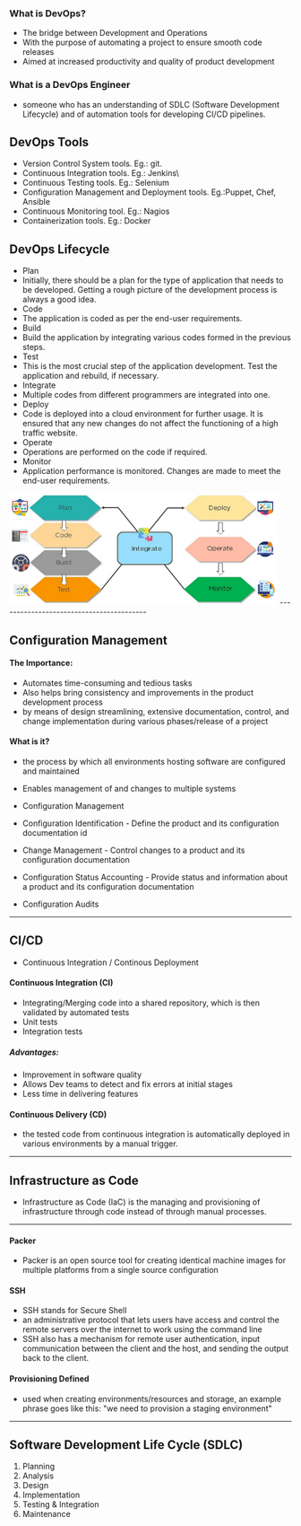 ### What is DevOps?

 - The bridge between Development and Operations
 - With the purpose of automating a project to ensure smooth code releases
 - Aimed at increased productivity and quality of product development

### What is a DevOps Engineer

-  someone who has an understanding of SDLC (Software Development Lifecycle) and of automation tools for developing CI/CD pipelines.

## DevOps Tools

-  Version Control System tools. Eg.: git.
-  Continuous Integration tools. Eg.: Jenkins\
-  Continuous Testing tools. Eg.: Selenium
-  Configuration Management and Deployment tools. Eg.:Puppet, Chef, Ansible
-  Continuous Monitoring tool. Eg.: Nagios
-  Containerization tools. Eg.: Docker

## DevOps Lifecycle

-  Plan 
  -  Initially, there should be a plan for the type of application that needs to be developed. Getting a rough picture of the development process is always a good idea.
-  Code 
  -  The application is coded as per the end-user requirements. 
-  Build
  -  Build the application by integrating various codes formed in the previous steps.
-  Test
  -  This is the most crucial step of the application development. Test the application and rebuild, if necessary.
-  Integrate
  -  Multiple codes from different programmers are integrated into one.
-  Deploy
  -  Code is deployed into a cloud environment for further usage. It is ensured that any new changes do not affect the functioning of a high traffic website.
-  Operate
  -  Operations are performed on the code if required.
-  Monitor
  -  Application performance is monitored. Changes are made to meet the end-user requirements.

<img src="devOpsLifecycle.PNG" height="200">
-----------------------------------------

## Configuration Management

#### The Importance:
-  Automates time-consuming and tedious tasks
-  Also helps bring consistency and improvements in the product development process
  -  by means of design streamlining, extensive documentation, control, and change implementation during various phases/release of a project

#### What is it?
-  the process by which all environments hosting software are configured and maintained
-  Enables management of and changes to multiple systems

-  Configuration Management
  -  Configuration Identification
    -  Define the product and its configuration documentation id
  -  Change Management
    -  Control changes to a product and its configuration documentation
  -  Configuration Status Accounting
    -  Provide status and information about a product and its configuration documentation
  
  -  Configuration Audits

---------------------

## CI/CD
-  Continuous Integration / Continous Deployment

#### Continuous Integration (CI)
-  Integrating/Merging code into a shared repository, which is then validated by automated tests
  - Unit tests
  - Integration tests 

##### Advantages:
-  Improvement in software quality
-  Allows Dev teams to detect and fix errors at initial stages
-  Less time in delivering features

#### Continuous Delivery (CD)
-  the tested code from continuous integration is automatically deployed in various environments by a manual trigger.

-----------------------

## Infrastructure as Code
-  Infrastructure as Code (IaC) is the managing and provisioning of infrastructure through code instead of through manual processes.

---------------------

#### Packer
-  Packer is an open source tool for creating identical machine images for multiple platforms from a single source configuration

#### SSH
-  SSH stands for Secure Shell
  -  an administrative protocol that lets users have access and control the remote servers over the internet to work using the command line
  -  SSH also has a mechanism for remote user authentication, input communication between the client and the host, and sending the output back to the client.


#### Provisioning Defined
-  used when creating environments/resources and storage, an example phrase goes like this: "we need to provision a staging environment"
---------------------------------------

## Software Development Life Cycle (SDLC)

1. Planning
2. Analysis
3. Design
4. Implementation
5. Testing & Integration
6. Maintenance

